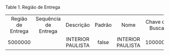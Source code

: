<div id="d132426e1" class="table">

<div class="table-title">

Table 1. Região de
Entrega

</div>

<div class="table-contents">

|                   |                      |                   |        |                   |                |
| :---------------: | :------------------: | :---------------: | :----: | :---------------: | :------------: |
| Região de Entrega | Sequência de Entrega |     Descrição     | Padrão |       Nome        | Chave de Busca |
|      5000000      |                      | INTERIOR PAULISTA | false  | INTERIOR PAULISTA |    1000000     |

</div>

</div>
